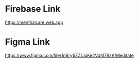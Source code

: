# Firebase Link
https://menthalcare.web.app
# Figma Link
https://www.figma.com/file/1nBry1iZZ1JuKe2VdM7BzK/Meditate